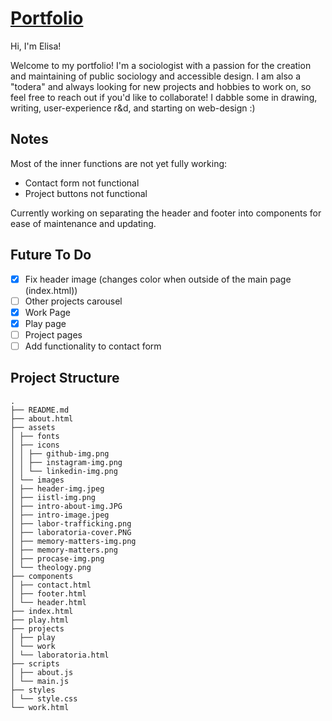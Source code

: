 # [Portfolio](https://elisacarrascolanusse.github.io/Portfolio/)

Hi, I'm Elisa!

Welcome to my portfolio! I'm a sociologist with a passion for the creation and maintaining of public sociology and accessible design. I am also a "todera" and always looking for new projects and hobbies to work on, so feel free to reach out if you'd like to collaborate! I dabble some in drawing, writing, user-experience r&d, and starting on web-design :)

## Notes

Most of the inner functions are not yet fully working:

- Contact form not functional
- Project buttons not functional

Currently working on separating the header and footer into components for ease of maintenance and updating.

## Future To Do

- [x] Fix header image (changes color when outside of the main page (index.html))
- [ ] Other projects carousel
- [x] Work Page
- [x] Play page
- [ ] Project pages
- [ ] Add functionality to contact form

## Project Structure
```
.
├── README.md
├── about.html
├── assets
│ ├── fonts
│ ├── icons
│ │ ├── github-img.png
│ │ ├── instagram-img.png
│ │ └── linkedin-img.png
│ └── images
│ ├── header-img.jpeg
│ ├── iistl-img.png
│ ├── intro-about-img.JPG
│ ├── intro-image.jpeg
│ ├── labor-trafficking.png
│ ├── laboratoria-cover.PNG
│ ├── memory-matters-img.png
│ ├── memory-matters.png
│ ├── procase-img.png
│ └── theology.png
├── components
│ ├── contact.html
│ ├── footer.html
│ └── header.html
├── index.html
├── play.html
├── projects
│ ├── play
│ └── work
│ └── laboratoria.html
├── scripts
│ ├── about.js
│ └── main.js
├── styles
│ └── style.css
└── work.html
```
